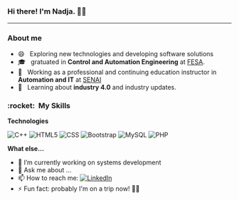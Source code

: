 ### Hi there! I'm Nadja.  💁‍♀️

<hr>
<h3>About me</h3>

- 😄 &nbsp; Exploring new technologies and developing software solutions
- 🎓 &nbsp; gratuated in **Control and Automation Engineering** at <a href="http://faculdadesalvadorarena.org.br/"> FESA</a>.
- 💼 &nbsp; Working as a professional and continuing education instructor in **Automation and IT** at <a href="https://www.sp.senai.br/">SENAI</a>
- 🌱 &nbsp; Learning about **industry 4.0** and industry updates.

<h3> :rocket: &nbsp;My Skills </h3>

**Technologies**

  ![C++](https://img.shields.io/badge/-C++-333333?style=flat&logo=C%2B%2B&logoColor=00599C)
  ![HTML5](https://img.shields.io/badge/-HTML5-333333?style=flat&logo=HTML5)
  ![CSS](https://img.shields.io/badge/-CSS-333333?style=flat&logo=CSS3&logoColor=1572B6)
  ![Bootstrap](https://img.shields.io/badge/-boostrap-0D1117?style=for-the-badge&logo=bootstrap&labelColor=0D1117)
  ![MySQL](https://img.shields.io/badge/MySQL-00000F?style=for-the-badge&logo=mysql&logoColor=white)
  ![PHP](https://img.shields.io/badge/PHP-777BB4?style=for-the-badge&logo=php&logoColor=white)

**What else...**

- 🔭 I’m currently working on systems development
- 💬 Ask me about ...
- 📫 How to reach me: [![LinkedIn](https://img.shields.io/badge/LinkedIn-0077B5?style=for-the-badge&logo=linkedin&logoColor=white)](https://www.linkedin.com/in/nadjaluz/)
- ⚡ Fun fact: probably I'm on a trip now! 🎒🛫

